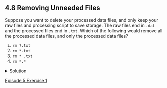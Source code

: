 ## 4.8 Removing Unneeded Files

Suppose you want to delete your processed data files, and only keep your raw files and processing script to save storage. The raw files end in ```.dat``` and the processed files end in ```.txt```. Which of the following would remove all the processed data files, and only the processed data files?

1. ```rm ?.txt```
1. ```rm *.txt```
1. ```rm * .txt```
1. ```rm *.*```

<details>
  <summary>
Solution
  </summary>

  <ol>
    <li>This would remove <code>.txt</code> files with one-character names</li>
    <li>This is correct answer</li>
    <li>The shell would expand <code>*</code> to match everything in the current directory, so the command would try to remove all matched files and an additional file called <code>.txt</code></li>
    <li>The shell would expand <code>*.*</code> to match all files with any extension, so this command would delete all files</li>
  </ol>

</details>

[Episode 5 Exercise 1](episode5_ex1.md)

